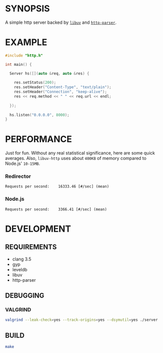 # SYNOPSIS
A simple http server backed by [`libuv`](https://github.com/joyent/libuv) 
and [`http-parser`](https://github.com/joyent/http-parser).

# EXAMPLE

```cpp
#include "http.h"

int main() {

  Server hs([](auto &req, auto &res) {
    
    res.setStatus(200);
    res.setHeader("Content-Type", "text/plain");
    res.setHeader("Connection", "keep-alive");
    res << req.method << " " << req.url << endl;
 
  });
  
  hs.listen("0.0.0.0", 8000);
}
```

# PERFORMANCE

Just for fun. Without any real statistical significance, here are 
some quick averages. Also, `libuv-http` uses about `400KB` of memory
compared to Node.js' `10-15MB`.

### Redirector
```
Requests per second:    16333.46 [#/sec] (mean)
```

### Node.js
```
Requests per second:    3366.41 [#/sec] (mean)
```

# DEVELOPMENT

## REQUIREMENTS

- clang 3.5
- gyp
- leveldb
- libuv
- http-parser

## DEBUGGING

### VALGRIND

```bash
valgrind --leak-check=yes --track-origins=yes --dsymutil=yes ./server
```

## BUILD

```bash
make
```

